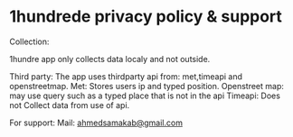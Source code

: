 # 1hundrede privacy policy & support



Collection:

1hundre app only collects data localy and not outside.




Third party: 
The app uses thirdparty api from: met,timeapi and openstreetmap. 
Met: Stores users ip and typed position.
Openstreet map: may use query such as a typed place that is not in the api
Timeapi: Does not Collect data from use of api.





For support:
Mail: ahmedsamakab@gmail.com
